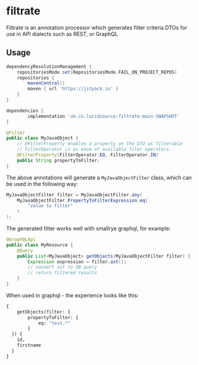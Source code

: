 # filtrate
Filtrate is an annotation processor which generates filter criteria DTOs for use in API dialects such as REST, or GraphQL

## Usage

```gradle
dependencyResolutionManagement {
    repositoriesMode.set(RepositoriesMode.FAIL_ON_PROJECT_REPOS)
    repositories {
        mavenCentral()
        maven { url 'https://jitpack.io' }
    }
}
```


```gradle
dependencies {
        implementation 'uk.co.lucidsource:filtrate:main-SNAPSHOT'
}
```

```java
@Filter
public class MyJavaObject {
    // @FilterProperty enables a property on the DTO as filterable
    // FilterOperator is an enum of available filer operators.
    @FilterProperty(FilterOperator.EQ, FilterOperator.IN)
    public String propertyToFilter;
}
```

The above annotations will generate a `MyJavaObjectFilter` class, which can be used in the following way:

```java
MyJavaObjectFilter filter = MyJavaObjectFilter.any(
    MyJavaObjectFilter.PropertyToFilterExpression.eq(
        "value to filter"
    )
);
```

The generated filter works well with smallrye graphql, for example:

```java
@GraphQLApi
public class MyResource {
    @Query
    public List<MyJavaObject> getObjects(MyJavaObjectFilter filter) {
        Expression expression = filter.ast();
        // convert ast to DB query
        // return filtered results
    }
}
```

When used in graphql - the experience looks like this:

```graphql
{
    getObjects(filter: {
        propertyToFilter: {
            eq: "test.*"
        }
  }) {
    id,
    firstname
  }
}
```